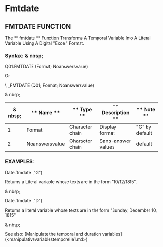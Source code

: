 # Fmtdate

## FMTDATE FUNCTION

The ** fmtdate ** Function Transforms A Temporal Variable Into A Literal Variable Using A Digital "Excel" Format.

### Syntax: & nbsp;

Q01.FMTDATE (Format; Noanswersvalue)

Or

\ _FMTDATE (Q01; Format; Noanswersvalue)

& nbsp;

|& nbsp;|** Name ** |** Type ** |** Description ** |** Note ** |
|--- |--- |--- |--- |--- |
|&#49;|Format |Character chain |Display format |"G" by default |
|&#50;|Noanswersvalue |Character chain |Sans-answer values ​​|default |

### EXAMPLES:

Date.ftmdate ("G")

Returns a Literal variable whose texts are in the form "10/12/1815".

& nbsp;

Date.ftmdate ("D")

Returns a literal variable whose texts are in the form "Sunday, December 10, 1815".

& nbsp;

See also: [Manipulate the temporal and duration variables] (<manipulativevariablestemporelle1.md>)